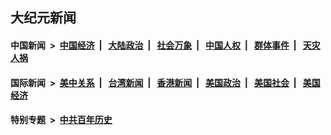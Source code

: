 ## 大纪元新闻

#### 中国新闻 &nbsp;>&nbsp; [中国经济](indexes/ncid283/README.md?03061645) &nbsp;| &nbsp; [大陆政治](indexes/ncid277/README.md?03061645) &nbsp;| &nbsp; [社会万象](indexes/ncid282/README.md?03061645) &nbsp;| &nbsp; [中国人权](indexes/ncid278/README.md?03061645) &nbsp;| &nbsp; [群体事件](indexes/ncid279/README.md?03061645) &nbsp;| &nbsp; [天灾人祸](indexes/ncid280/README.md?03061645)

#### 国际新闻 &nbsp;>&nbsp; [美中关系](indexes/nf1412576/README.md?03061645) &nbsp;| &nbsp; [台湾新闻](indexes/ncid1349361/README.md?03061645) &nbsp;| &nbsp; [香港新闻](indexes/ncid1349362/README.md?03061645) &nbsp;| &nbsp; [美国政治](indexes/ncid1078159/README.md?03061645) &nbsp;| &nbsp; [美国社会](indexes/ncid1078160/README.md?03061645) &nbsp;| &nbsp; [美国经济](indexes/ncid1078158/README.md?03061645)

#### 特别专题 &nbsp;>&nbsp; [中共百年历史](https://github.com/epoch-news/epoch-special/blob/master/README.md?03061645)  
